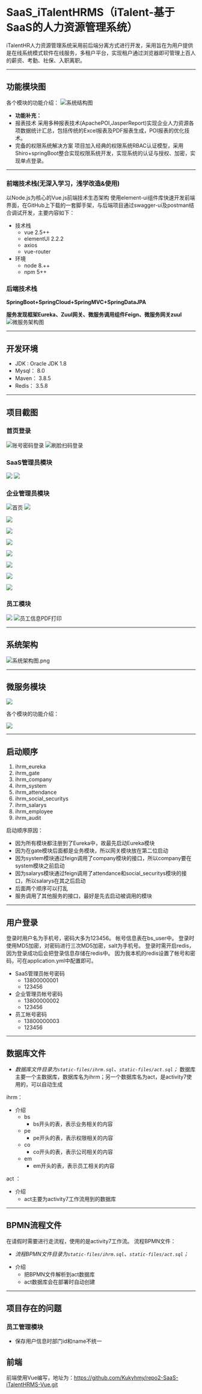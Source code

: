 # SaaS_iTalentHRMS（iTalent-基于SaaS的人力资源管理系统）
iTalentHR人力资源管理系统采用前后端分离方式进行开发，采用旨在为用户提供是在线系统模式软件在线服务，多租户平台，实现租户通过浏览器即可管理上百人的薪资、考勤、社保、入职离职。

---

## 功能模块图
各个模块的功能介绍：
![系统结构图](http://rdpzpf4g4.hn-bkt.clouddn.com/readme/iTalentHR.png)
- **功能补充：**
- 报表技术
  采用多种报表技术(ApachePOI,JasperReport)实现企业人力资源各项数据统计汇总，包括传统的Excel报表及PDF报表生成，POI报表的优化技术。
- 完备的权限系统解决方案
  项目加入经典的权限系统RBAC认证模型，采用Shiro+springBoot整合实现权限系统开发，实现系统的认证与授权、加密，实现单点登录。

---
### 前端技术栈(无深入学习，浅学改造&使用)
以Node.js为核心的Vue.js前端技术生态架构
使用element-ui组件库快速开发前端界面，在GitHub上下载的一套脚手架，与后端项目通过swagger-ui及postman结合调试开发，主要内容如下：
* 技术栈
  * vue 2.5++
  * elementUI 2.2.2
  * axios
  * vue-router
* 环境
  * node 8.++
  * npm 5++
### 后端技术栈
**SpringBoot+SpringCloud+SpringMVC+SpringDataJPA**

**服务发现框架Eureka、Zuul网关、微服务调用组件Feign、微服务网关zuul**
![微服务架构图](http://rdpzpf4g4.hn-bkt.clouddn.com/readme/architectureDiagram.png)

---
## 开发环境
* JDK : Oracle JDK 1.8
* Mysql： 8.0
* Maven： 3.8.5
* Redis： 3.5.8

---

## 项目截图
### 首页登录
![账号密码登录](http://rdpzpf4g4.hn-bkt.clouddn.com/readme/run/index.png)
![刷脸扫码登录](http://rdpzpf4g4.hn-bkt.clouddn.com/readme/run/shualianlogin.png)
### SaaS管理员模块

![](http://rdpzpf4g4.hn-bkt.clouddn.com/readme/run/admin-index.png)
![](http://rdpzpf4g4.hn-bkt.clouddn.com/readme/run/admin-company.png)

### 企业管理员模块
![首页](http://rdpzpf4g4.hn-bkt.clouddn.com/readme/run/mindex.png)
![](http://rdpzpf4g4.hn-bkt.clouddn.com/readme/run/model-1.png)

![](http://rdpzpf4g4.hn-bkt.clouddn.com/readme/run/model-2.png)

![](http://rdpzpf4g4.hn-bkt.clouddn.com/readme/run/model-3.png)

![](http://rdpzpf4g4.hn-bkt.clouddn.com/readme/run/model-4.png)

![](http://rdpzpf4g4.hn-bkt.clouddn.com/readme/run/model-5.png)

![](http://rdpzpf4g4.hn-bkt.clouddn.com/readme/run/model-6.png)

![](http://rdpzpf4g4.hn-bkt.clouddn.com/readme/run/model-7.png)

![](http://rdpzpf4g4.hn-bkt.clouddn.com/readme/run/model-8.png)

### 员工模块
![](http://rdpzpf4g4.hn-bkt.clouddn.com/readme/run/yuangong.png)
![员工信息PDF打印](http://rdpzpf4g4.hn-bkt.clouddn.com/readme/run/pdf.png)

---
## 系统架构

![系统架构图.png](https://i.loli.net/2020/06/18/S3WzdcZrqaIuAO4.png)

---
## 微服务模块

![](http://rdpzpf4g4.hn-bkt.clouddn.com/readme/run/project.png)

各个模块的功能介绍：

![](https://img-blog.csdnimg.cn/20210102135523520.png)

---
## 启动顺序
1.  ihrm_eureka   
2.  ihrm_gate
3.  ihrm_company
4.  ihrm_system
5.  ihrm_attendance
6.  ihrm_social_securitys
7.  ihrm_salarys 
8.  ihrm_employee 
9.  ihrm_audit

启动顺序原因：

* 因为所有模块都注册到了Eureka中，故最先启动Eureka模块
* 因为在gate模块后面都是业务模块，所以网关模块放在第二位启动
* 因为system模块通过feign调用了company模块的接口，所以company要在system模块之前启动
* 因为salarys模块通过feign调用了attendance和social_securitys模块的接口，所以salarys在其之后启动
* 后面两个顺序可以打乱
* 服务调用了其他服务的接口，最好是先去启动被调用的模块

---
## 用户登录
登录时用户名为手机号，密码大多为123456。
帐号信息表在bs_user中。
登录时使用MD5加密，对密码进行三次MD5加密，salt为手机号。
登录时需开启redis，因为登录成功后会把登录信息存储在redis中。
因为我本机的redis设置了帐号和密码，可在application.yml中配置即可。

* SaaS管理员帐号密码
  * 13800000001
  * 123456
* 企业管理员帐号密码
  * 13800000002
  * 123456
* 员工帐号密码
  * 13800000003
  * 123456

---
## 数据库文件
- *数据库文件目录为`static-files/ihrm.sql`、`static-files/act.sql`；*
数据库主要一个主数据库，数据库名为ihrm；另一个数据库名为act，是activity7使用的，可以自动生成

ihrm：
* 介绍
  * bs
    * bs开头的表，表示业务相关的内容
  * pe
    * pe开头的表，表示权限相关的内容
  * co
    * co开头的表，表示公司相关的内容
  * em
    * em开头的表，表示员工相关的内容

act ：
* 介绍
  * act主要为activity7工作流用到的数据库

---
## BPMN流程文件

在请假时需要进行走流程，使用的是activity7工作流。
流程BPMN文件：
- *流程BPMN文件目录为`static-files/ihrm.sql`、`static-files/act.sql`；*
* 介绍
  * 把BPMN文件解析到act数据库
  * act数据库会在部署时自动创建
---
## 项目存在的问题
### 员工管理模块

* 保存用户信息时部门id和name不统一

## 前端
前端使用Vue编写，地址为：https://github.com/Kukyhmy/repo2-SaaS-iTalentHRMS-Vue.git



